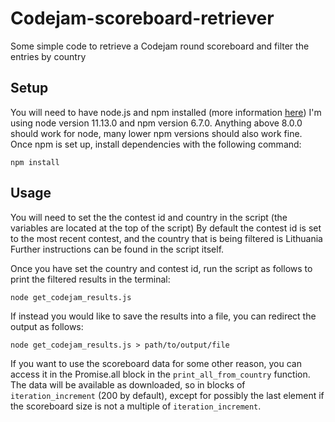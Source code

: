 # Codejam-scoreboard-retriever
Some simple code to retrieve a Codejam round scoreboard and filter the entries by country

## Setup
You will need to have node.js and npm installed (more information [here](https://nodejs.org/en/))
I'm using node version 11.13.0 and npm version 6.7.0. Anything above 8.0.0 should work for node, many lower npm versions should also work fine.
Once npm is set up, install dependencies with the following command:

```
npm install
```

## Usage
You will need to set the the contest id and country in the script (the variables are located at the top of the script)
By default the contest id is set to the most recent contest, and the country that is being filtered is Lithuania
Further instructions can be found in the script itself.

Once you have set the country and contest id, run the script as follows to print the filtered results in the terminal:

```
node get_codejam_results.js
```

If instead you would like to save the results into a file, you can redirect the output as follows:

```
node get_codejam_results.js > path/to/output/file
```

If you want to use the scoreboard data for some other reason, you can access it in the Promise.all block in the `print_all_from_country` function.
The data will be available as downloaded, so in blocks of `iteration_increment` (200 by default), except for possibly the last element if the scoreboard size is not a multiple of `iteration_increment`.